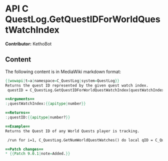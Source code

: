 # API C QuestLog.GetQuestIDForWorldQuestWatchIndex

**Contributor:** KethoBot

## Content

The following content is in MediaWiki markdown format:

```mediawiki
{{wowapi|t=a|namespace=C_QuestLog|system=QuestLog}}
Returns the quest ID represented by the given quest watch index.
 questID = C_QuestLog.GetQuestIDForWorldQuestWatchIndex(questWatchIndex)

==Arguments==
:;questWatchIndex:{{apitype|number}}

==Returns==
:;questID:{{apitype|number?}}

==Example==
Returns the Quest ID of any World Quests player is tracking.

 /run for i=1, C_QuestLog.GetNumWorldQuestWatches() do local qID = C_QuestLog.GetQuestIDForWorldQuestWatchIndex(i) if qID then print("WQ "..i..": ID "..qID) end end

==Patch changes==
* {{Patch 9.0.1|note=Added.}}
```